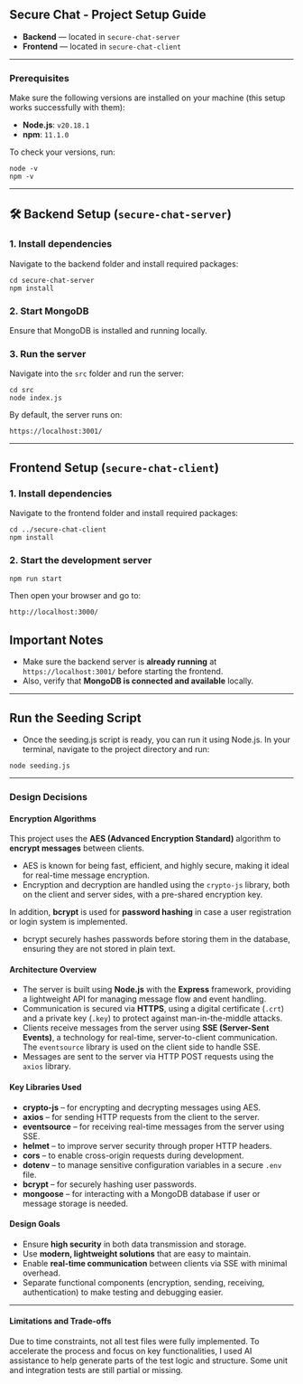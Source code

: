 

##  Secure Chat - Project Setup Guide

*  **Backend** — located in `secure-chat-server`
*  **Frontend** — located in `secure-chat-client`

---

###  Prerequisites

Make sure the following versions are installed on your machine (this setup works successfully with them):

* **Node.js**: `v20.18.1`
* **npm**: `11.1.0`

To check your versions, run:

```
node -v
npm -v
```

---

## 🛠 Backend Setup (`secure-chat-server`)

### 1. Install dependencies

Navigate to the backend folder and install required packages:

```
cd secure-chat-server
npm install
```

### 2. Start MongoDB

Ensure that MongoDB is installed and running locally.

### 3. Run the server

Navigate into the `src` folder and run the server:

```
cd src
node index.js
```

By default, the server runs on:

```
https://localhost:3001/
```

---

##  Frontend Setup (`secure-chat-client`)

### 1. Install dependencies

Navigate to the frontend folder and install required packages:

```
cd ../secure-chat-client
npm install
```

### 2. Start the development server

```
npm run start
```

Then open your browser and go to:

```
http://localhost:3000/
```



##  Important Notes

* Make sure the backend server is **already running** at `https://localhost:3001/` before starting the frontend.
* Also, verify that **MongoDB is connected and available** locally.


------------

## Run the Seeding Script
* Once the seeding.js script is ready, you can run it using Node.js. In your terminal, navigate to the project directory and run:

```
node seeding.js

```


-----------


###  Design Decisions

####  Encryption Algorithms

This project uses the **AES (Advanced Encryption Standard)** algorithm to **encrypt messages** between clients.

* AES is known for being fast, efficient, and highly secure, making it ideal for real-time message encryption.
* Encryption and decryption are handled using the `crypto-js` library, both on the client and server sides, with a pre-shared encryption key.

In addition, **bcrypt** is used for **password hashing** in case a user registration or login system is implemented.

* bcrypt securely hashes passwords before storing them in the database, ensuring they are not stored in plain text.

####  Architecture Overview

* The server is built using **Node.js** with the **Express** framework, providing a lightweight API for managing message flow and event handling.
* Communication is secured via **HTTPS**, using a digital certificate (`.crt`) and a private key (`.key`) to protect against man-in-the-middle attacks.
* Clients receive messages from the server using **SSE (Server-Sent Events)**, a technology for real-time, server-to-client communication.
  The `eventsource` library is used on the client side to handle SSE.
* Messages are sent to the server via HTTP POST requests using the `axios` library.

####  Key Libraries Used

* **crypto-js** – for encrypting and decrypting messages using AES.
* **axios** – for sending HTTP requests from the client to the server.
* **eventsource** – for receiving real-time messages from the server using SSE.
* **helmet** – to improve server security through proper HTTP headers.
* **cors** – to enable cross-origin requests during development.
* **dotenv** – to manage sensitive configuration variables in a secure `.env` file.
* **bcrypt** – for securely hashing user passwords.
* **mongoose** – for interacting with a MongoDB database if user or message storage is needed.

####  Design Goals

* Ensure **high security** in both data transmission and storage.
* Use **modern, lightweight solutions** that are easy to maintain.
* Enable **real-time communication** between clients via SSE with minimal overhead.
* Separate functional components (encryption, sending, receiving, authentication) to make testing and debugging easier.

---


#### Limitations and Trade-offs


Due to time constraints, not all test files were fully implemented.
To accelerate the process and focus on key functionalities, I used AI assistance to help generate parts of the test logic and structure.
Some unit and integration tests are still partial or missing.



